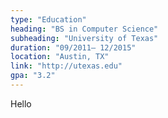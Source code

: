 ```yaml
---
type: "Education"
heading: "BS in Computer Science"
subheading: "University of Texas"
duration: "09/2011– 12/2015"
location: "Austin, TX"
link: "http://utexas.edu"
gpa: "3.2"
---
```


Hello